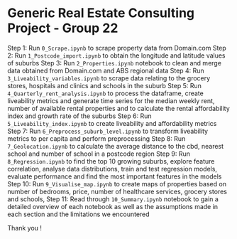 # Generic Real Estate Consulting Project - Group 22

Step 1: Run `0_Scrape.ipynb` to scrape property data from Domain.com
Step 2: Run `1_Postcode_import.ipynb` to obtain the longitude and latitude values of suburbs
Step 3: Run `2_Properties.ipynb` notebook to clean and merge data obtained from Domain.com and ABS regional data 
Step 4: Run `3_Liveability_variables.ipynb` to scrape data relating to the grocery stores, hospitals and clinics and schools in the suburb
Step 5: Run `4_Quarterly_rent_analysis.ipynb` to process the dataframe, create liveability metrics and generate time series for the median weekly rent, number of available rental properties and to calculate the rental affordability index and growth rate of the suburbs
Step 6: Run `5_Liveability_index.ipynb` to create liveability and affordability metrics 
Step 7: Run `6_Preprocess_suburb_level.ipynb` to transform liveability metrics to per capita and perform preprocessing 
Step 8: Run `7_Geolocation.ipynb` to calculate the average distance to the cbd, nearest school and number of school in a postcode region
Step 9: Run `8_Regression.ipynb` to find the top 10 growing suburbs, explore feature correlation, analyse data distributions, train and test regression models, evaluate performance and find the most important features in the models
Step 10: Run `9_Visualise_map.ipynb` to create maps of properties based on number of bedrooms, price, number of healthcare services, grocery stores and schools,
Step 11: Read through `10_Summary.ipynb` notebook to gain a detailed overview of each notebook as well as the assumptions made in each section and the limitations we encountered

Thank you !